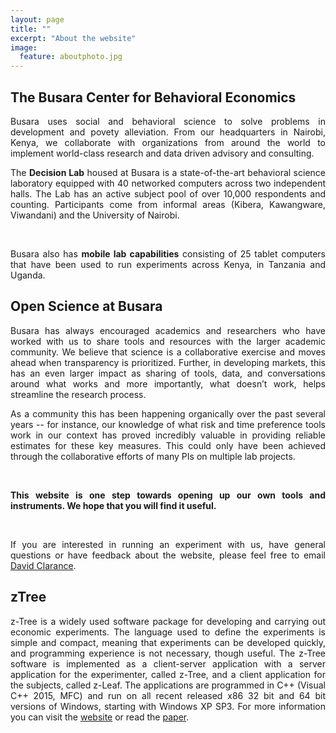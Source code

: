 ```yaml
---
layout: page
title: ""
excerpt: "About the website"
image:
  feature: aboutphoto.jpg
---
```



## The Busara Center for Behavioral Economics

<div align="justify">
Busara uses social and behavioral science to solve problems in development and povety alleviation. From our headquarters in Nairobi, Kenya, we collaborate with organizations from around the world to implement world-class research and data driven advisory and consulting. 

<br>

The <b>Decision Lab</b> housed at Busara is a state-of-the-art behavioral science laboratory equipped with 40 networked computers across two independent halls. The Lab has an active subject pool of over 10,000 respondents and counting. Participants come from informal areas (Kibera, Kawangware, Viwandani) and the University of Nairobi.  

<br>

Busara also has <b>mobile lab capabilities</b> consisting of 25 tablet computers that have been used to run experiments across Kenya, in Tanzania and Uganda.  
</div> 


## Open Science at Busara

<div align="justify">
Busara has always encouraged academics and researchers who have worked with us to share tools and resources with the larger academic community. We believe that science is a collaborative exercise and moves ahead when transparency is prioritized. Further, in developing markets, this has an even larger impact as sharing of tools, data, and conversations around what works and more importantly, what doesn’t work, helps streamline the research process. 

<br>

As a community this has been happening organically over the past several years -- for instance, our knowledge of what risk and time preference tools work in our context has proved incredibly valuable in providing reliable estimates for these key measures.  This could only have been achieved through the collaborative efforts of many PIs on multiple lab projects.

<br>

<b>This website is one step towards opening up our own tools and instruments. We hope that you will find it useful.</b>

<br>

If you are interested in running an experiment with us, have general questions or have feedback about the website, please feel free to email <a href="mailto:david.clarance@busaracenter.org">David Clarance</a>.
</div>


## zTree

<div align="justify">
z-Tree is a widely used software package for developing and carrying out economic experiments. The language used to define the experiments is simple and compact, meaning that experiments can be developed quickly, and programming experience is not necessary, though useful. The z-Tree software is implemented as a client-server application with a server application for the experimenter, called z-Tree, and a client application for the subjects, called z-Leaf. The applications are programmed in C++ (Visual C++ 2015, MFC) and run on all recent released x86 32 bit and 64 bit versions of Windows, starting with Windows XP SP3. For more information you can visit the 
<a href="http://www.ztree.uzh.ch/en.html">website</a> or read the <a href="https://link.springer.com/article/10.1007/s10683-006-9159-4">paper</a>.
</div>
